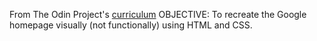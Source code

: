 From The Odin Project's [curriculum](http://www.theodinproject.com/courses/web-development-101/lessons/html-css)
OBJECTIVE:
To recreate the Google homepage visually (not functionally) using HTML and CSS.
